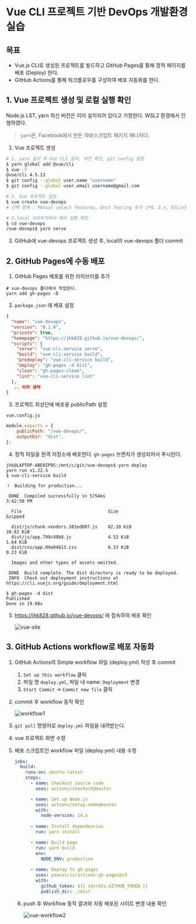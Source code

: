# Vue CLI 프로젝트 기반 DevOps 개발환경 실습
## 목표
- Vue.js CLI로 생성된 프로젝트를 빌드하고 GitHub Pages를 통해 정적 페이지를 배포 (Deploy) 한다.
- GitHub Actions를 통해 워크플로우를 구성하여 배포 자동화를 한다.

## 1. Vue 프로젝트 생성 및 로컬 실행 확인
Node.js LST, yarn 최신 버전은 이미 설치되어 있다고 가정한다. WSL2 환경에서 진행하였다.

> `yarn`은, Facebook에서 만든 자바스크립트 패키지 매니저다.

1. Vue 프로젝트 생성

```sh
# 1. yarn 설치 후 Vue CLI 설치, 버전 확인, git config 설정
$ yarn global add @vue/cli
$ vue -V
@vue/cli 4.5.13
$ git config --global user.name "username"
$ git config --global user.email username@gmail.com

# 2. Vue 프로젝트 설정
$ vue create vue-devops
# 선택 항목 : Manual select features, Unit Testing 추가 선택, 3.x, ESLint + Prettier, Lint on save, Jest, In dedicated config files, N

# 3.local 브라우저에서 에서 실행 확인
$ cd vue-devops
/vue-devops$ yarn serve
```



2. GitHub에 vue-devops 프로젝트 생성 후, local의 vue-devops 폴더 commit



## 2. GitHub Pages에 수동 배포
1. GitHub Pages 배포를 위한 라이브러를 추가 

```shell
# vue-devops 폴더에서 작업한다.
yarn add gh-pages -D
```

2. `package.json` 에 배포 설정

```json
{
  "name": "vue-devops",
  "version": "0.1.0",
  "private": true,
  "homepage": "https://jhk828.github.io/vue-devops/",
  "scripts": {
    "serve": "vue-cli-service serve",
    "build": "vue-cli-service build",
    "predeploy": "vue-cli-service build",
    "deploy": "gh-pages -d dist",
    "clean": "gh-pages-clean",
    "lint": "vue-cli-service lint"
  },
   .. 이하 생략
}

```

3. 프로젝트 최상단에 배포용 publicPath 설정

`vue.config.js`

```javascript
module.exports = {
    publicPath: "/vue-devops/",
    outputDir: "dist",
};
```

4. 정적 파일을 원격 저장소에 배포한다. `gh-pages` 브랜치가 생성되어서 푸시된다.

```shell
jhk@LAPTOP-ABE0IP8S:/mnt/c/git/vue-devops$ yarn deploy
yarn run v1.22.5
$ vue-cli-service build

⠸  Building for production...

 DONE  Compiled successfully in 5754ms                                                      3:42:50 PM

  File                                 Size                          Gzipped

  dist/js/chunk-vendors.381ed007.js    82.10 KiB                     30.82 KiB
  dist/js/app.799c49b8.js              4.52 KiB                      1.64 KiB
  dist/css/app.09e84613.css            0.33 KiB                      0.23 KiB

  Images and other types of assets omitted.

 DONE  Build complete. The dist directory is ready to be deployed.
 INFO  Check out deployment instructions at https://cli.vuejs.org/guide/deployment.html

$ gh-pages -d dist
Published
Done in 19.08s
```

5. https://jhk828.github.io/vue-devops/ 에 접속하여 배포 확인

   ![vue-site](vue-site.png)

## 3. GitHub Actions workflow로 배포 자동화

1. GitHub Actions의 Simple workflow 파일 (deploy.yml) 작성 후 commit

   1. `Set up this workflow` 클릭
   2. 파일 명 `deploy.yml`, 파일 내 name: `Deployment` 변경
   3. `Start Commit` -> `Commit new file` 클릭

2. commit 후 workflow 동작 확인

   ![workflow1](vue-workflow1.JPG)

3. `git pull` 명령어로 `deploy.yml` 파일을 내려받는다.

4. vue 프로젝트 화면 수정

5. 배포 스크립트인 workflow 파일 (deploy.yml) 내용 수정

   ```yml
   jobs:
     build:
       runs-on: ubuntu-latest
       steps:
         - name: Checkout source code
           uses: actions/checkout@master
   
         - name: Set up Node.js
           uses: actions/setup-node@master
           with:
             node-version: 14.x
           
         - name: Install dependencies
           run: yarn install
   
         - name: Build page
           run: yarn build
           env:
             NODE_ENV: production
         
         - name: Deploy to gh-pages
           uses: peaceiris/actions-gh-pages@v3
           with:
             github_token: ${{ secrets.GITHUB_TOKEN }}
             publish_dir: ./dist
   
   ```

   6. push 후 Workflow 동작 결과와 자동 배포된 사이트 변경 내용 확인

      ![vue-workflow2](vue-workflow2.png)
